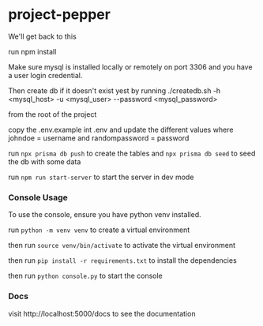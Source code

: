 # project-pepper
We'll get back to this


run npm install

Make sure mysql is installed locally or remotely on port 3306 and you have a user login credential.

Then create db if it doesn't exist yest by running
./createdb.sh -h <mysql_host> -u <mysql_user> --password <mysql_password>

from the root of the project

copy the .env.example int .env and update the different values
where johndoe = username and randompassword = password

run `npx prisma db push` to create the tables
and `npx prisma db seed` to seed the db with some data

run `npm run start-server` to start the server in dev mode


### Console Usage

To use the console, ensure you have python venv installed.

run `python -m venv venv` to create a virtual environment

then run `source venv/bin/activate` to activate the virtual environment

then run `pip install -r requirements.txt` to install the dependencies

then run `python console.py` to start the console

### Docs

visit http://localhost:5000/docs to see the documentation